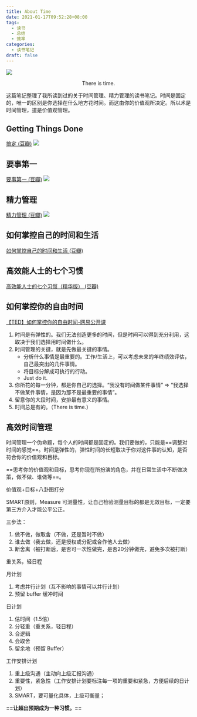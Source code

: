 ```yaml
---
title: About Time
date: 2021-01-17T09:52:28+08:00
tags:
  - 读书
  - 总结
  - 效率
categories:
  - 读书笔记
draft: false
---
```

![](https://image.seanxp.com/htgcoytayl/EF9BA399-F4C6-4303-B182-9FC98CFC89F7.jpg)
<center>There is time.</center>

<!--more-->

这篇笔记整理了我所读到过的关于时间管理、精力管理的读书笔记。时间是固定的，唯一的区别是你选择在什么地方花时间。而这由你的价值观所决定。所以术是时间管理，道是价值观管理。
## Getting Things Done
[搞定 (豆瓣)](https://book.douban.com/subject/4849382/)
![](https://image.seanxp.com/htgcoytayl/Getting%20Things%20Done.png)

## 要事第一
[要事第一 (豆瓣)](https://book.douban.com/subject/1028372/)
![](https://image.seanxp.com/htgcoytayl/First%20Things%20First.png)

## 精力管理
[精力管理 (豆瓣)](https://book.douban.com/subject/26606009/)
![](https://image.seanxp.com/htgcoytayl/managing%20energy.png)

## 如何掌控自己的时间和生活
[如何掌控自己的时间和生活 (豆瓣)](https://book.douban.com/subject/1436707/)

## 高效能人士的七个习惯
[高效能人士的七个习惯（精华版） (豆瓣)](https://book.douban.com/subject/1048007/)

## 如何掌控你的自由时间
[【TED】如何掌控你的自由时间-网易公开课](https://open.163.com/newview/movie/free?pid=MC82BCQAN&mid=MC8U8L3IB)
1. 时间是有弹性的。我们无法创造更多的时间，但是时间可以得到充分利用，这取决于我们选择用时间做什么。
2. 时间管理的关键，就是先做最关键的事情。
    * 分析什么事情是最重要的。工作/生活上，可以考虑未来的年终绩效评估，自己最突出的几件事情。
    * 将目标分解成可执行的行动。
    * Just do it.
3. 你所花的每一分钟，都是你自己的选择。“我没有时间做某件事情” => “我选择不做某件事情，是因为那不是最重要的事情”。
4. 留意你的大段时间，安排最有意义的事情。
5. 时间总是有的。（There is time.）

## 高效时间管理
时间管理一个伪命题，每个人的时间都是固定的。我们要做的，只能是==调整对时间的感觉==。时间是弹性的，弹性时间的长短取决于你对这件事的认知，是否符合你的价值观和目标。

==思考你的价值观和目标，思考你现在所扮演的角色，并在日常生活中不断做决策，做不做、谁做等==。

价值观+目标+八卦图打分

SMART原则，Measure 可测量性，让自己检验测量目标的都是无效目标，一定要第三方介入才能公平公正。

三步法：
1. 做不做，做取舍（不做，还是暂时不做）
2. 谁去做（我去做，还是授权或分配或合作他人去做）
3. 断舍离（被打断后，是否可一次性做完，是否20分钟做完，避免多次被打断）

重关系，轻日程

月计划
1. 考虑并行计划（互不影响的事情可以并行计划） 
2. 预留 buffer 缓冲时间

日计划
1. 估时间（1.5倍）
2. 分轻重（重关系，轻日程）
3. 合逻辑
4. 会取舍
5. 留余地（预留 Buffer）

工作安排计划
1. 重上级沟通（主动向上级汇报沟通）
2. 重要性，紧急性（工作安排计划要标注每一项的重要和紧急，方便后续的日计划）
3. SMART，要可量化具体，上级可衡量；

**==让超出预期成为一种习惯。==**
